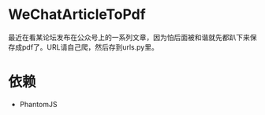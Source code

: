 # WeChatArticleToPdf
最近在看某论坛发布在公众号上的一系列文章，因为怕后面被和谐就先都趴下来保存成pdf了。URL请自己爬，然后存到urls.py里。

# 依赖
* PhantomJS

